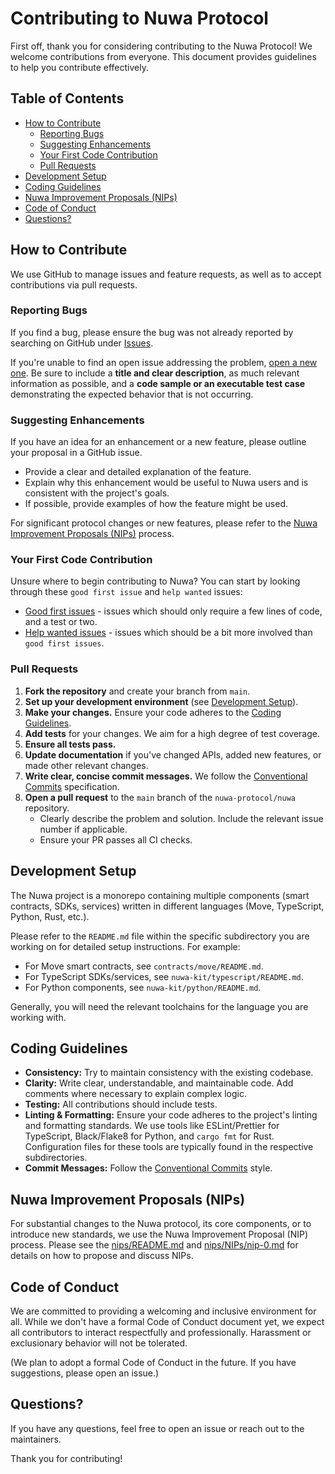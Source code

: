 # Contributing to Nuwa Protocol

First off, thank you for considering contributing to the Nuwa Protocol! We welcome contributions from everyone. This document provides guidelines to help you contribute effectively.

## Table of Contents

- [How to Contribute](#how-to-contribute)
  - [Reporting Bugs](#reporting-bugs)
  - [Suggesting Enhancements](#suggesting-enhancements)
  - [Your First Code Contribution](#your-first-code-contribution)
  - [Pull Requests](#pull-requests)
- [Development Setup](#development-setup)
- [Coding Guidelines](#coding-guidelines)
- [Nuwa Improvement Proposals (NIPs)](#nuwa-improvement-proposals-nips)
- [Code of Conduct](#code-of-conduct)
- [Questions?](#questions)

## How to Contribute

We use GitHub to manage issues and feature requests, as well as to accept contributions via pull requests.

### Reporting Bugs

If you find a bug, please ensure the bug was not already reported by searching on GitHub under [Issues](https://github.com/nuwa-protocol/nuwa/issues).

If you're unable to find an open issue addressing the problem, [open a new one](https://github.com/nuwa-protocol/nuwa/issues/new). Be sure to include a **title and clear description**, as much relevant information as possible, and a **code sample or an executable test case** demonstrating the expected behavior that is not occurring.

### Suggesting Enhancements

If you have an idea for an enhancement or a new feature, please outline your proposal in a GitHub issue.
- Provide a clear and detailed explanation of the feature.
- Explain why this enhancement would be useful to Nuwa users and is consistent with the project's goals.
- If possible, provide examples of how the feature might be used.

For significant protocol changes or new features, please refer to the [Nuwa Improvement Proposals (NIPs)](#nuwa-improvement-proposals-nips) process.

### Your First Code Contribution

Unsure where to begin contributing to Nuwa? You can start by looking through these `good first issue` and `help wanted` issues:
- [Good first issues](https://github.com/nuwa-protocol/nuwa/labels/good%20first%20issue) - issues which should only require a few lines of code, and a test or two.
- [Help wanted issues](https://github.com/nuwa-protocol/nuwa/labels/help%20wanted) - issues which should be a bit more involved than `good first issues`.

### Pull Requests

1.  **Fork the repository** and create your branch from `main`.
2.  **Set up your development environment** (see [Development Setup](#development-setup)).
3.  **Make your changes.** Ensure your code adheres to the [Coding Guidelines](#coding-guidelines).
4.  **Add tests** for your changes. We aim for a high degree of test coverage.
5.  **Ensure all tests pass.**
6.  **Update documentation** if you've changed APIs, added new features, or made other relevant changes.
7.  **Write clear, concise commit messages.** We follow the [Conventional Commits](https://www.conventionalcommits.org/) specification.
8.  **Open a pull request** to the `main` branch of the `nuwa-protocol/nuwa` repository.
    - Clearly describe the problem and solution. Include the relevant issue number if applicable.
    - Ensure your PR passes all CI checks.

## Development Setup

The Nuwa project is a monorepo containing multiple components (smart contracts, SDKs, services) written in different languages (Move, TypeScript, Python, Rust, etc.).

Please refer to the `README.md` file within the specific subdirectory you are working on for detailed setup instructions. For example:
-   For Move smart contracts, see `contracts/move/README.md`.
-   For TypeScript SDKs/services, see `nuwa-kit/typescript/README.md`.
-   For Python components, see `nuwa-kit/python/README.md`.

Generally, you will need the relevant toolchains for the language you are working with.

## Coding Guidelines

-   **Consistency:** Try to maintain consistency with the existing codebase.
-   **Clarity:** Write clear, understandable, and maintainable code. Add comments where necessary to explain complex logic.
-   **Testing:** All contributions should include tests.
-   **Linting & Formatting:** Ensure your code adheres to the project's linting and formatting standards. We use tools like ESLint/Prettier for TypeScript, Black/Flake8 for Python, and `cargo fmt` for Rust. Configuration files for these tools are typically found in the respective subdirectories.
-   **Commit Messages:** Follow the [Conventional Commits](https://www.conventionalcommits.org/) style.

## Nuwa Improvement Proposals (NIPs)

For substantial changes to the Nuwa protocol, its core components, or to introduce new standards, we use the Nuwa Improvement Proposal (NIP) process. Please see the [nips/README.md](https://github.com/nuwa-protocol/NIPs/blob/main/README.md) and [nips/NIPs/nip-0.md](https://github.com/nuwa-protocol/NIPs/blob/main/nips/NIPs/nip-0.md) for details on how to propose and discuss NIPs.

## Code of Conduct

We are committed to providing a welcoming and inclusive environment for all. While we don't have a formal Code of Conduct document yet, we expect all contributors to interact respectfully and professionally. Harassment or exclusionary behavior will not be tolerated.

(We plan to adopt a formal Code of Conduct in the future. If you have suggestions, please open an issue.)

## Questions?

If you have any questions, feel free to open an issue or reach out to the maintainers.

Thank you for contributing!
